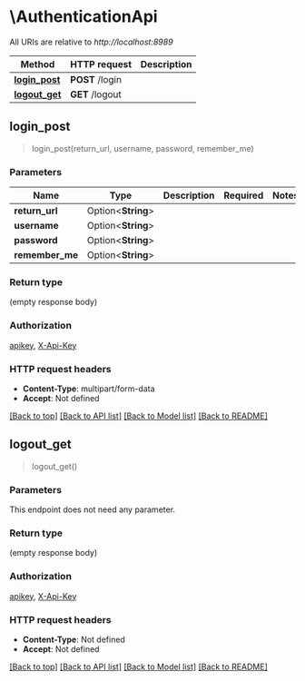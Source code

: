 # \AuthenticationApi

All URIs are relative to *http://localhost:8989*

Method | HTTP request | Description
------------- | ------------- | -------------
[**login_post**](AuthenticationApi.md#login_post) | **POST** /login | 
[**logout_get**](AuthenticationApi.md#logout_get) | **GET** /logout | 



## login_post

> login_post(return_url, username, password, remember_me)


### Parameters


Name | Type | Description  | Required | Notes
------------- | ------------- | ------------- | ------------- | -------------
**return_url** | Option<**String**> |  |  |
**username** | Option<**String**> |  |  |
**password** | Option<**String**> |  |  |
**remember_me** | Option<**String**> |  |  |

### Return type

 (empty response body)

### Authorization

[apikey](../README.md#apikey), [X-Api-Key](../README.md#X-Api-Key)

### HTTP request headers

- **Content-Type**: multipart/form-data
- **Accept**: Not defined

[[Back to top]](#) [[Back to API list]](../README.md#documentation-for-api-endpoints) [[Back to Model list]](../README.md#documentation-for-models) [[Back to README]](../README.md)


## logout_get

> logout_get()


### Parameters

This endpoint does not need any parameter.

### Return type

 (empty response body)

### Authorization

[apikey](../README.md#apikey), [X-Api-Key](../README.md#X-Api-Key)

### HTTP request headers

- **Content-Type**: Not defined
- **Accept**: Not defined

[[Back to top]](#) [[Back to API list]](../README.md#documentation-for-api-endpoints) [[Back to Model list]](../README.md#documentation-for-models) [[Back to README]](../README.md)

